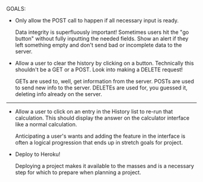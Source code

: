 GOALS:


- Only allow the POST call to happen if all necessary input is ready.

    Data integrity is superfluously important! Sometimes users hit the "go button" without fully inputting the needed fields. Show an alert if they left something empty and don't send bad or incomplete data to the server.

- Allow a user to clear the history by clicking on a button. Technically this shouldn't be a GET or a POST. Look into making a DELETE request!

    GETs are used to, well, get information from the server. POSTs are used to send new info to the server. DELETEs are used for, you guessed it, deleting info already on the server.

-------------------------------------------------

- Allow a user to click on an entry in the History list to re-run that calculation. This should display the answer on the calculator interface like a normal calculation.

    Anticipating a user's wants and adding the feature in the interface is often a logical progression that ends up in stretch goals for project.

- Deploy to Heroku!

    Deploying a project makes it available to the masses and is a necessary step for which to prepare when planning a project.